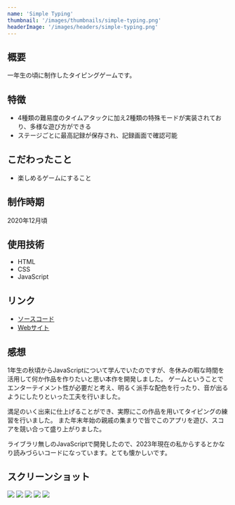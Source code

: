 ```yaml
---
name: 'Simple Typing'
thumbnail: '/images/thumbnails/simple-typing.png'
headerImage: '/images/headers/simple-typing.png'
---
```


## 概要
一年生の頃に制作したタイピングゲームです。

## 特徴
- 4種類の難易度のタイムアタックに加え2種類の特殊モードが実装されており、多様な遊び方ができる
- ステージごとに最高記録が保存され、記録画面で確認可能

## こだわったこと
- 楽しめるゲームにすること

## 制作時期
2020年12月頃

## 使用技術
- HTML
- CSS
- JavaScript

## リンク
- [ソースコード](https://github.com/Yu357/SimpleTyping)
- [Webサイト](https://simpletyping-a164e.web.app)

## 感想
1年生の秋頃からJavaScriptについて学んでいたのですが、冬休みの暇な時間を活用して何か作品を作りたいと思い本作を開発しました。
ゲームということでエンターテイメント性が必要だと考え、明るく派手な配色を行ったり、音が出るようにしたりといった工夫を行いました。

満足のいく出来に仕上げることができ、実際にこの作品を用いてタイピングの練習を行いました。
また年末年始の親戚の集まりで皆でこのアプリを遊び、スコアを競い合って盛り上がりました。

ライブラリ無しのJavaScriptで開発したので、2023年現在の私からするとかなり読みづらいコードになっています。とても懐かしいです。

## スクリーンショット
![](https://user-images.githubusercontent.com/65577595/210236074-60ecd0c5-c083-47d2-b1dd-3f737f380f9e.png)
![](https://user-images.githubusercontent.com/65577595/210236092-25155193-2359-43a9-adf6-e6d4ee458e8b.png)
![](https://user-images.githubusercontent.com/65577595/210236099-647c4528-0238-43eb-a8e3-ac9bc98cff50.png)
![](https://user-images.githubusercontent.com/65577595/210236104-e8729135-b6ee-478b-a3a2-2e504d0ac3cb.png)
![](https://user-images.githubusercontent.com/65577595/210236108-9204158c-77e8-4da1-b1f6-29a1978c367e.png)